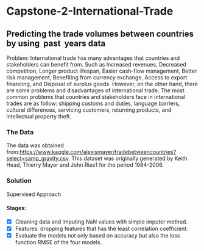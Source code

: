 # Capstone-2-International-Trade

## Predicting the trade volumes between countries by using  past  years data  
Problem: 
International trade has many advantages that countries and stakeholders can benefit from. Such as Increased revenues, Decreased 
competition, Longer product lifespan, Easier cash-flow management, Better risk management, Benefiting from 
currency exchange, Access to export financing, and Disposal of surplus goods. 
However, on the other hand, there are some problems and disadvantages of international trade. 
The most common problems that countries and stakeholders face in international trades are as follow: shipping customs 
and duties, language barriers, cultural differences, servicing customers, returning products, and intellectual property 
theft. 
### The Data
The data was obtained from:https://www.kaggle.com/alexismayer/tradebetweencountries?select=samp_gravity.csv. This dataset was originally generated by Keith Head, Thierry Mayer and John Ries1 for the period 1984-2006.

### Solution
Supervised Approach 
#### Stages:
- [x]  Cleaning data and imputing NaN values with simple imputer method. 
- [x]  Features: dropping features that has the least correlation coefficient.
- [x]  Evaluate the models not only based on accuracy but also the loss function RMSE of the four models. 

